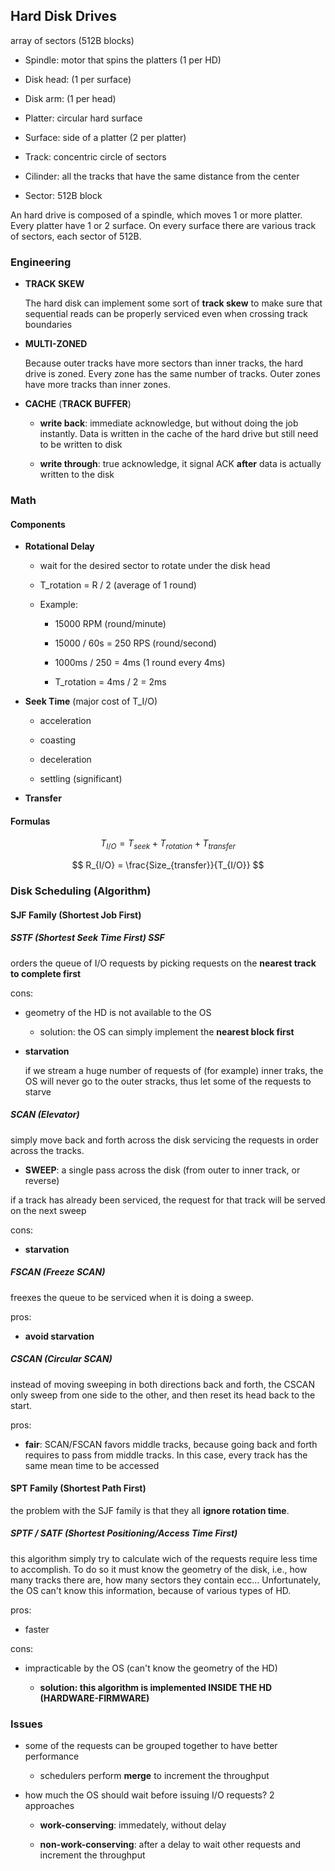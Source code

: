 ## Hard Disk Drives

array of sectors (512B blocks)

- Spindle: motor that spins the platters (1 per HD)

- Disk head: (1 per surface)

- Disk arm: (1 per head)

- Platter: circular hard surface

- Surface: side of a platter (2 per platter)

- Track: concentric circle of sectors

- Cilinder: all the tracks that have the same distance from the center

- Sector: 512B block

An hard drive is composed of a spindle, which moves 1 or more platter. Every platter have 1 or 2 surface. On every surface there are various track of sectors, each sector of 512B.

### Engineering

- **TRACK SKEW**
  
  The hard disk can implement some sort of **track skew** to make sure that sequential reads can be properly serviced even when crossing track boundaries

- **MULTI-ZONED**
  
  Because outer tracks have more sectors than inner tracks, the hard drive is zoned. Every zone has the same number of tracks. Outer zones have more tracks than inner zones.

- **CACHE** (**TRACK BUFFER**)
  
  - **write back**: immediate acknowledge, but without doing the job instantly. Data is written in the cache of the hard drive but still need to be written to disk
  
  - **write through**: true acknowledge, it signal ACK **after** data is actually written to the disk

### Math

#### Components

- **Rotational Delay**
  
  - wait for the desired sector to rotate under the disk head
  
  - T_rotation = R / 2 (average of 1 round)
  
  - Example:
    
    - 15000 RPM (round/minute)
    
    - 15000 / 60s = 250 RPS (round/second)
    
    - 1000ms / 250 = 4ms (1 round every 4ms)
    
    - T_rotation = 4ms / 2 = 2ms

- **Seek Time** (major cost of T_I/O)
  
  - acceleration
  
  - coasting
  
  - deceleration
  
  - settling (significant)

- **Transfer**

#### Formulas

$$
T_{I/O} = T_{seek} + T_{rotation} + T_{transfer}
$$

$$
R_{I/O} = \frac{Size_{transfer}}{T_{I/O}}
$$

### Disk Scheduling (Algorithm)

#### SJF Family (Shortest Job First)

##### SSTF (Shortest Seek Time First) SSF

orders the queue of I/O requests by picking requests on the **nearest track to complete first**

cons:

- geometry of the HD is not available to the OS
  
  - solution: the OS can simply implement the **nearest block first**

- **starvation**
  
  if we stream a huge number of requests of (for example) inner traks, the OS will never go to the outer stracks, thus let some of the requests to starve

##### SCAN (Elevator)

simply move back and forth across the disk servicing the requests in order across the tracks.

- **SWEEP**: a single pass across the disk (from outer to inner track, or reverse)

if a track has already been serviced, the request for that track will be served on the next sweep

cons:

- **starvation**

##### FSCAN (Freeze SCAN)

freexes the queue to be serviced when it is doing a sweep.

pros:

- **avoid starvation** 

##### CSCAN (Circular SCAN)

instead of moving sweeping in both directions back and forth, the CSCAN only sweep from one side to the other, and then reset its head back to the start.

pros:

- **fair**: SCAN/FSCAN favors middle tracks, because going back and forth requires to pass from middle tracks. In this case, every track has the same mean time to be accessed

#### SPT Family (Shortest Path First)

the problem with the SJF family is that they all **ignore rotation time**.

##### SPTF / SATF (Shortest Positioning/Access Time First)

this algorithm simply try to calculate wich of the requests require less time to accomplish. To do so it must know the geometry of the disk, i.e., how many tracks there are, how many sectors they contain ecc... Unfortunately, the OS can't know this information, because of various types of HD.

pros:

- faster

cons:

- impracticable by the OS (can't know the geometry of the HD)
  
  - **solution: this algorithm is implemented INSIDE THE HD (HARDWARE-FIRMWARE)**

### Issues

- some of the requests can be grouped together to have better performance
  
  - schedulers perform **merge** to increment the throughput

- how much the OS should wait before issuing I/O requests? 2 approaches
  
  - **work-conserving**: immedately, without delay
  
  - **non-work-conserving**: after a delay to wait other requests and increment the throughput
